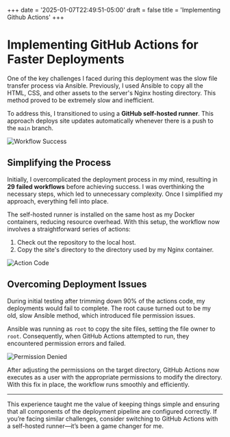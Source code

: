 +++
date = '2025-01-07T22:49:51-05:00'
draft = false
title = 'Implementing Github Actions'
+++
# Implementing GitHub Actions for Faster Deployments

One of the key challenges I faced during this deployment was the slow file transfer process via Ansible. Previously, I used Ansible to copy all the HTML, CSS, and other assets to the server's Nginx hosting directory. This method proved to be extremely slow and inefficient.

To address this, I transitioned to using a **GitHub self-hosted runner**. This approach deploys site updates automatically whenever there is a push to the `main` branch.

![Workflow Success](images/blog/cicd/workflowsuccess.png)

## Simplifying the Process

Initially, I overcomplicated the deployment process in my mind, resulting in **29 failed workflows** before achieving success. I was overthinking the necessary steps, which led to unnecessary complexity. Once I simplified my approach, everything fell into place.

The self-hosted runner is installed on the same host as my Docker containers, reducing resource overhead. With this setup, the workflow now involves a straightforward series of actions:
1. Check out the repository to the local host.
2. Copy the site's directory to the directory used by my Nginx container.

![Action Code](images/blog/cicd/actioncode.png)

## Overcoming Deployment Issues

During initial testing after trimming down 90% of the actions code, my deployments would fail to complete. The root cause turned out to be my old, slow Ansible method, which introduced file permission issues.

Ansible was running as `root` to copy the site files, setting the file owner to `root`. Consequently, when GitHub Actions attempted to run, they encountered permission errors and failed.

![Permission Denied](images/blog/cicd/permissiondeny.png)

After adjusting the permissions on the target directory, GitHub Actions now executes as a user with the appropriate permissions to modify the directory. With this fix in place, the workflow runs smoothly and efficiently.

---

This experience taught me the value of keeping things simple and ensuring that all components of the deployment pipeline are configured correctly. If you’re facing similar challenges, consider switching to GitHub Actions with a self-hosted runner—it’s been a game changer for me.
